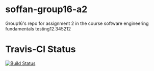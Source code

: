# soffan-group16-a2
Group16's repo for assignment 2 in the course software engineering fundamentals
testing12.345212
# Travis-CI Status
[![Build Status](https://travis-ci.com/m4reko/soffan-group16-a2.svg?branch=main)](https://travis-ci.com/m4reko/soffan-group16-a2)
